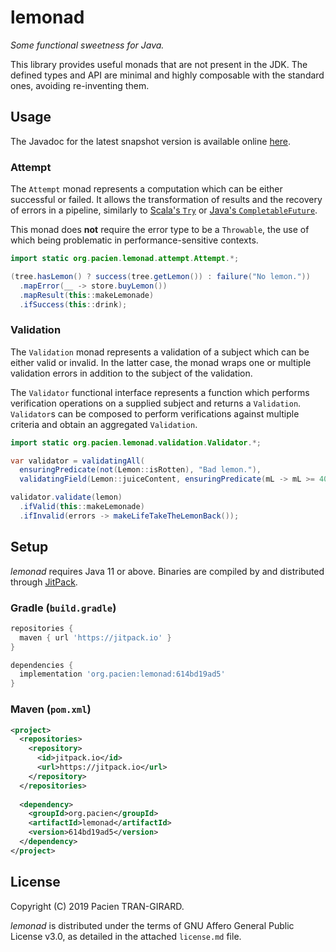 # lemonad

_Some functional sweetness for Java._

This library provides useful monads that are not present in the JDK.
The defined types and API are minimal and highly composable with the standard ones, avoiding re-inventing them.


## Usage

The Javadoc for the latest snapshot version is available online [here][javadoc].

[javadoc]: https://javadoc.jitpack.io/org/pacien/lemonad/master-SNAPSHOT/javadoc/

### Attempt

The `Attempt` monad represents a computation which can be either successful or failed.
It allows the transformation of results and the recovery of errors in a pipeline,
similarly to [Scala's `Try`][scala-try] or [Java's `CompletableFuture`][java-completable-future].

This monad does __not__ require the error type to be a `Throwable`,
the use of which being problematic in performance-sensitive contexts.

[scala-try]: https://www.scala-lang.org/api/2.12.8/scala/util/Try.html
[java-completable-future]: https://docs.oracle.com/en/java/javase/11/docs/api/java.base/java/util/concurrent/CompletableFuture.html

```java
import static org.pacien.lemonad.attempt.Attempt.*;

(tree.hasLemon() ? success(tree.getLemon()) : failure("No lemon."))
  .mapError(__ -> store.buyLemon())
  .mapResult(this::makeLemonade)
  .ifSuccess(this::drink);
```

### Validation

The `Validation` monad represents a validation of a subject which can be either valid or invalid.
In the latter case, the monad wraps one or multiple validation errors in addition to the subject of the validation.

The `Validator` functional interface represents a function which performs verification operations on a supplied subject and returns
a `Validation`.
`Validator`s can be composed to perform verifications against multiple criteria and obtain an aggregated `Validation`.

```java
import static org.pacien.lemonad.validation.Validator.*;

var validator = validatingAll(
  ensuringPredicate(not(Lemon::isRotten), "Bad lemon."),
  validatingField(Lemon::juiceContent, ensuringPredicate(mL -> mL >= 40, "Not juicy.")));

validator.validate(lemon)
  .ifValid(this::makeLemonade)
  .ifInvalid(errors -> makeLifeTakeTheLemonBack());
```


## Setup

_lemonad_ requires Java 11 or above.
Binaries are compiled by and distributed through [JitPack][jitpack-page].

[jitpack-page]: https://jitpack.io/#org.pacien/lemonad

### Gradle (`build.gradle`)

```groovy
repositories {
  maven { url 'https://jitpack.io' }
}

dependencies {
  implementation 'org.pacien:lemonad:614bd19ad5'
}
```

### Maven (`pom.xml`)

```xml
<project>
  <repositories>
    <repository>
      <id>jitpack.io</id>
      <url>https://jitpack.io</url>
    </repository>
  </repositories>
 
  <dependency>
    <groupId>org.pacien</groupId>
    <artifactId>lemonad</artifactId>
    <version>614bd19ad5</version>
  </dependency>
</project>
```


## License

Copyright (C) 2019 Pacien TRAN-GIRARD.

_lemonad_ is distributed under the terms of GNU Affero General Public License v3.0, as detailed in the attached `license.md` file.
